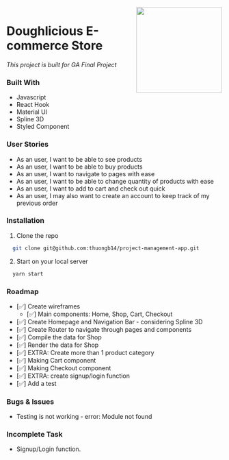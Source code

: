 <img src="" height="200px" align="right"/>

# Doughlicious E-commerce Store

_This project is built for GA Final Project_

### Built With

* Javascript
* React Hook
* Material UI
* Spline 3D
* Styled Component

### User Stories
* As an user, I want to be able to see products
* As an user, I want to be able to buy products
* As an user, I want to navigate to pages with ease
* As an user, I want to be able to change quantity of products with ease
* As an user, I want to add to cart and check out quick
* As an user, I may also want to create an account to keep track of my previous order

### Installation
1. Clone the repo
 ```sh
   git clone git@github.com:thuongb14/project-management-app.git
   ```
2. Start on your local server
 ```sh
   yarn start
   ```

### Roadmap
- [✅] Create wireframes 
    - [✅] Main components: Home, Shop, Cart, Checkout
- [✅] Create Homepage and Navigation Bar - considering Spline 3D
- [✅] Create Router to navigate through pages and components
- [✅] Compile the data for Shop
- [✅] Render the data for Shop
- [✅] EXTRA: Create more than 1 product category
- [✅] Making Cart component
- [✅] Making Checkout component
- [✅] EXTRA: create signup/login function
- [✅] Add a test

### Bugs & Issues
- Testing is not working - error: Module not found

### Incomplete Task
- Signup/Login function.